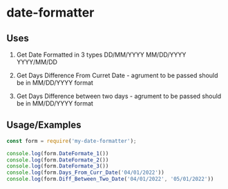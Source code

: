 ﻿# date-formatter

## Uses

1. Get Date Formatted in 3 types 
    DD/MM/YYYY
    MM/DD/YYYY
    YYYY/MM/DD

2. Get Days Difference From Curret Date -
    agrument to be passed should be in MM/DD/YYYY format

3. Get Days Difference between two days - agrument to be passed should be in MM/DD/YYYY format


## Usage/Examples

```javascript
const form = require('my-date-formatter');

console.log(form.DateFormate_1())
console.log(form.DateFormate_2())
console.log(form.DateFormate_3())
console.log(form.Days_From_Curr_Date('04/01/2022'))
console.log(form.Diff_Between_Two_Date('04/01/2022', '05/01/2022'))
```

